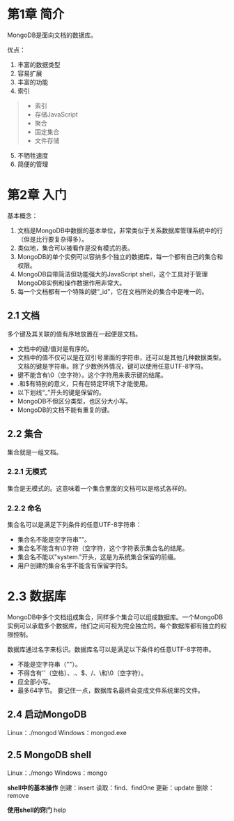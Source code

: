 # 第1章 简介
MongoDB是面向文档的数据库。

优点：
1. 丰富的数据类型
2. 容易扩展
3. 丰富的功能
4. 索引
> - 索引
> - 存储JavaScript
> - 聚合
> - 固定集合
> - 文件存储
5. 不牺牲速度
6. 简便的管理

# 第2章 入门
基本概念：
1. 文档是MongoDB中数据的基本单位，非常类似于关系数据库管理系统中的行（但是比行要复杂得多）。
2. 类似地，集合可以被看作是没有模式的表。
3. MongoDB的单个实例可以容纳多个独立的数据库，每一个都有自己的集合和权限。
4. MongoDB自带简洁但功能强大的JavaScript shell，这个工具对于管理MongoDB实例和操作数据作用非常大。
5. 每一个文档都有一个特殊的键“_id”，它在文档所处的集合中是唯一的。

## 2.1 文档
多个键及其关联的值有序地放置在一起便是文档。

+ 文档中的键/值对是有序的。
+ 文档中的值不仅可以是在双引号里面的字符串，还可以是其他几种数据类型。文档的键是字符串。除了少数例外情况，键可以使用任意UTF-8字符。
+ 键不能含有\0（空字符）。这个字符用来表示键的结尾。
+ .和$有特别的意义，只有在特定环境下才能使用。
+ 以下划线“_”开头的键是保留的。
+ MongoDB不但区分类型，也区分大小写。
+ MongoDB的文档不能有重复的键。

## 2.2 集合
集合就是一组文档。
         
### 2.2.1 无模式
集合是无模式的。这意味着一个集合里面的文档可以是格式各样的。

### 2.2.2 命名
集合名可以是满足下列条件的任意UTF-8字符串：

+ 集合名不能是空字符串""。
+ 集合名不能含有\0字符（空字符，这个字符表示集合名的结尾。
+ 集合名不能以"system."开头，这是为系统集合保留的前缀。
+ 用户创建的集合名字不能含有保留字符$。

# 2.3 数据库
MongoDB中多个文档组成集合，同样多个集合可以组成数据库。一个MongoDB实例可以承载多个数据库，他们之间可视为完全独立的。每个数据库都有独立的权限控制。

数据库通过名字来标识。数据库名可以是满足以下条件的任意UTF-8字符串。

+ 不能是空字符串（""）。
+ 不得含有''（空格）、.、$、/、\和\0（空字符）。
+ 应全部小写。
+ 最多64字节。
要记住一点，数据库名最终会变成文件系统里的文件。

## 2.4 启动MongoDB
Linux：./mongod
Windows：mongod.exe

## 2.5 MongoDB shell
Linux：./mongo
Windows：mongo

**shell中的基本操作**
创建：insert
读取：find、findOne
更新：update
删除：remove

**使用shell的窍门**
help
